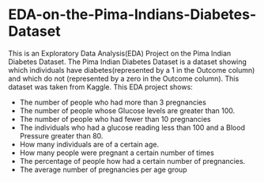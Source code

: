 # EDA-on-the-Pima-Indians-Diabetes-Dataset
This is an Exploratory Data Analysis(EDA) Project on the Pima Indian Diabetes Dataset. The Pima Indian Diabetes Dataset is a dataset showing which individuals have diabetes(represented by a 1 in the Outcome column) and which do not (represented by a zero in the Outcome column). This dataset was taken from Kaggle.
This EDA project shows:
- The number of people who had more than 3 pregnancies
- The number of people whose Glucose levels are greater than 100.
- The number of people who had fewer than 10 pregnancies
- The individuals who had a glucose reading less than 100 and a Blood Pressure greater than 80.
- How many individuals are of a certain age.
- How many people were pregnant a certain number of times
- The percentage of people how had a certain number of pregnancies.
- The average number of pregnancies per age group
